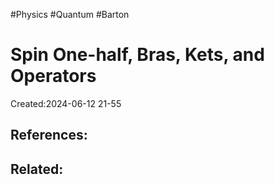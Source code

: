 #Physics #Quantum #Barton 
# Spin One-half, Bras, Kets, and Operators
Created:2024-06-12 21-55


## References:

## Related:



